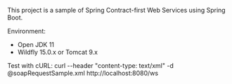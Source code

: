 This project is a sample of Spring Contract-first Web Services using Spring Boot.

Environment:
  - Open JDK 11
  - Wildfly 15.0.x or Tomcat 9.x

Test with cURL:
curl --header "content-type: text/xml" -d @soapRequestSample.xml http://localhost:8080/ws
